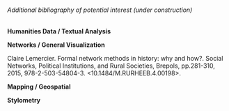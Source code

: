 ###### Additional bibliography of potential interest (under construction)

**Humanities Data / Textual Analysis**


**Networks / General Visualization**

Claire Lemercier. Formal network methods in history: why and how?. Social Networks, Political Institutions, and Rural Societies, Brepols, pp.281-310, 2015, 978-2-503-54804-3. <10.1484/M.RURHEEB.4.00198>. <halshs-00521527v2>


**Mapping / Geospatial** 


**Stylometry** 


